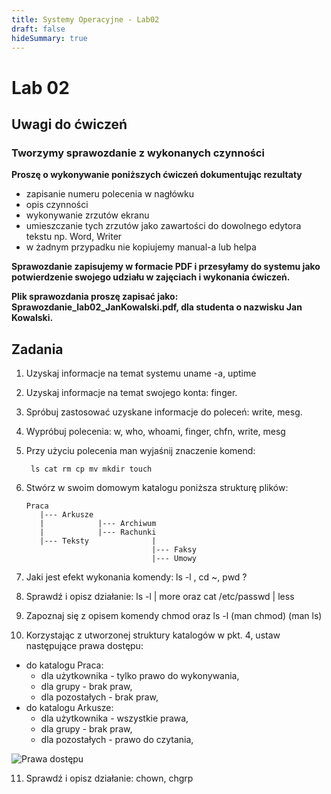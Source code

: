 ```yaml
---
title: Systemy Operacyjne - Lab02
draft: false
hideSummary: true
---
```

# Lab 02

## Uwagi do ćwiczeń

### Tworzymy sprawozdanie z wykonanych czynności

**Proszę o wykonywanie poniższych ćwiczeń dokumentując rezultaty**
- zapisanie numeru polecenia w nagłówku
- opis czynności
- wykonywanie zrzutów ekranu
- umieszczanie tych zrzutów jako zawartości do dowolnego edytora tekstu np. Word, Writer
- w żadnym przypadku nie kopiujemy manual-a lub helpa

**Sprawozdanie zapisujemy w formacie PDF i przesyłamy do systemu jako potwierdzenie swojego udziału w zajęciach i wykonania ćwiczeń.**

**Plik sprawozdania proszę zapisać jako: Sprawozdanie_lab02_JanKowalski.pdf, dla studenta o nazwisku Jan Kowalski.**

## Zadania

1. Uzyskaj informacje na temat systemu uname -a, uptime

2. Uzyskaj informacje na temat swojego konta: finger. 
 
3. Spróbuj zastosować uzyskane informacje do poleceń: write, mesg.

4. Wypróbuj polecenia: w, who, whoami, finger, chfn, write, mesg

5. Przy użyciu polecenia man wyjaśnij znaczenie komend: 
 

        ls cat rm cp mv mkdir touch


6. Stwórz w swoim domowym katalogu poniższa strukturę plików:

       Praca
          |--- Arkusze
          |            |--- Archiwum
          |            |--- Rachunki
          |--- Teksty              |
                                   |--- Faksy
                                   |--- Umowy

 
7. Jaki jest efekt wykonania komendy: ls -l , cd ~, pwd ?

8. Sprawdź i opisz działanie: ls -l | more oraz cat /etc/passwd | less

9. Zapoznaj się z opisem komendy chmod oraz ls -l (man chmod) (man ls)

10. Korzystając z utworzonej struktury katalogów w pkt. 4, ustaw następujące prawa dostępu:

* do katalogu Praca:
   * dla użytkownika - tylko prawo do wykonywania,
   * dla grupy - brak praw,
   * dla pozostałych - brak praw,
* do katalogu Arkusze:
   * dla użytkownika - wszystkie prawa,
   * dla grupy - brak praw,
   * dla pozostałych - prawo do czytania,

![Prawa dostępu](images/prawa_dostepu.png)

11. Sprawdź i opisz działanie: chown, chgrp
